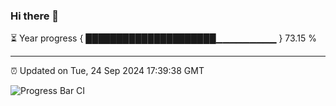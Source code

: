 ### Hi there 👋

⏳ Year progress { █████████████████████▁▁▁▁▁▁▁▁▁ } 73.15 %

---

⏰ Updated on Tue, 24 Sep 2024 17:39:38 GMT

![Progress Bar CI](https://github.com/IshwaranRudhara/GIT-ACTION/workflows/Progress%20Bar%20CI/badge.svg)
